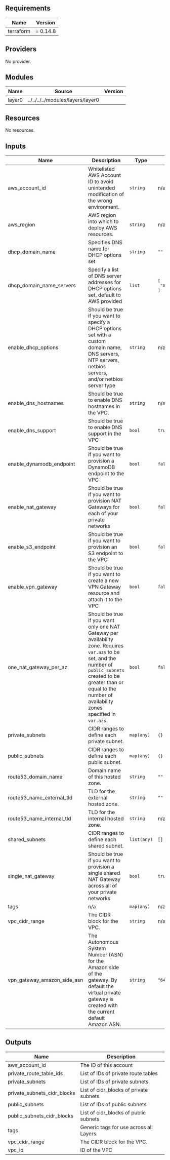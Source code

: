 ## Requirements

| Name | Version |
|------|---------|
| terraform | = 0.14.8 |

## Providers

No provider.

## Modules

| Name | Source | Version |
|------|--------|---------|
| layer0 | ../../../../modules/layers/layer0 |  |

## Resources

No resources.

## Inputs

| Name | Description | Type | Default | Required |
|------|-------------|------|---------|:--------:|
| aws\_account\_id | Whitelisted AWS Account ID to avoid unintended modification of the wrong environment. | `string` | n/a | yes |
| aws\_region | AWS region into which to deploy AWS resources. | `string` | n/a | yes |
| dhcp\_domain\_name | Specifies DNS name for DHCP options set | `string` | `""` | no |
| dhcp\_domain\_name\_servers | Specify a list of DNS server addresses for DHCP options set, default to AWS provided | `list` | <pre>[<br>  "AmazonProvidedDNS"<br>]</pre> | no |
| enable\_dhcp\_options | Should be true if you want to specify a DHCP options set with a custom domain name, DNS servers, NTP servers, netbios servers, and/or netbios server type | `string` | n/a | yes |
| enable\_dns\_hostnames | Should be true to enable DNS hostnames in the VPC. | `string` | n/a | yes |
| enable\_dns\_support | Should be true to enable DNS support in the VPC | `bool` | `true` | no |
| enable\_dynamodb\_endpoint | Should be true if you want to provision a DynamoDB endpoint to the VPC | `bool` | `false` | no |
| enable\_nat\_gateway | Should be true if you want to provision NAT Gateways for each of your private networks | `bool` | `false` | no |
| enable\_s3\_endpoint | Should be true if you want to provision an S3 endpoint to the VPC | `bool` | `false` | no |
| enable\_vpn\_gateway | Should be true if you want to create a new VPN Gateway resource and attach it to the VPC | `bool` | `false` | no |
| one\_nat\_gateway\_per\_az | Should be true if you want only one NAT Gateway per availability zone. Requires `var.azs` to be set, and the number of `public_subnets` created to be greater than or equal to the number of availability zones specified in `var.azs`. | `bool` | `false` | no |
| private\_subnets | CIDR ranges to define each private subnet. | `map(any)` | `{}` | no |
| public\_subnets | CIDR ranges to define each public subnet. | `map(any)` | `{}` | no |
| route53\_domain\_name | Domain name of this hosted zone. | `string` | `""` | no |
| route53\_name\_external\_tld | TLD for the external hosted zone. | `string` | `""` | no |
| route53\_name\_internal\_tld | TLD for the internal hosted zone. | `string` | n/a | yes |
| shared\_subnets | CIDR ranges to define each shared subnet. | `list(any)` | `[]` | no |
| single\_nat\_gateway | Should be true if you want to provision a single shared NAT Gateway across all of your private networks | `bool` | `true` | no |
| tags | n/a | `map(any)` | n/a | yes |
| vpc\_cidr\_range | The CIDR block for the VPC. | `string` | n/a | yes |
| vpn\_gateway\_amazon\_side\_asn | The Autonomous System Number (ASN) for the Amazon side of the gateway. By default the virtual private gateway is created with the current default Amazon ASN. | `string` | `"64512"` | no |

## Outputs

| Name | Description |
|------|-------------|
| aws\_account\_id | The ID of this account |
| private\_route\_table\_ids | List of IDs of private route tables |
| private\_subnets | List of IDs of private subnets |
| private\_subnets\_cidr\_blocks | List of cidr\_blocks of private subnets |
| public\_subnets | List of IDs of public subnets |
| public\_subnets\_cidr\_blocks | List of cidr\_blocks of public subnets |
| tags | Generic tags for use across all Layers. |
| vpc\_cidr\_range | The CIDR block for the VPC. |
| vpc\_id | ID of the VPC |
